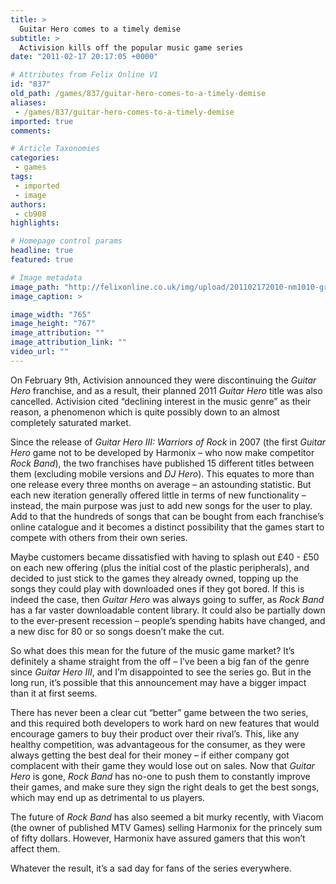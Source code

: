 ```yaml
---
title: >
  Guitar Hero comes to a timely demise
subtitle: >
  Activision kills off the popular music game series
date: "2011-02-17 20:17:05 +0000"

# Attributes from Felix Online V1
id: "837"
old_path: /games/837/guitar-hero-comes-to-a-timely-demise
aliases:
 - /games/837/guitar-hero-comes-to-a-timely-demise
imported: true
comments:

# Article Taxonomies
categories:
 - games
tags:
 - imported
 - image
authors:
 - cb908
highlights:

# Homepage control params
headline: true
featured: true

# Image metadata
image_path: "http://felixonline.co.uk/img/upload/201102172010-nm1010-gravestn.jpg"
image_caption: >

image_width: "765"
image_height: "767"
image_attribution: ""
image_attribution_link: ""
video_url: ""
---
```


On February 9th, Activision announced they were discontinuing the _Guitar Hero_ franchise, and as a result, their planned 2011 _Guitar Hero_ title was also cancelled. Activision cited “declining interest in the music genre” as their reason, a phenomenon which is quite possibly down to an almost completely saturated market.

Since the release of _Guitar Hero III: Warriors of Rock_ in 2007 (the first _Guitar Hero_ game not to be developed by Harmonix – who now make competitor _Rock Band_), the two franchises have published 15 different titles between them (excluding mobile versions and _DJ Hero_). This equates to more than one release every three months on average – an astounding statistic. But each new iteration generally offered little in terms of new functionality – instead, the main purpose was just to add new songs for the user to play. Add to that the hundreds of songs that can be bought from each franchise’s online catalogue and it becomes a distinct possibility that the games start to compete with others from their own series.

Maybe customers became dissatisfied with having to splash out £40 - £50 on each new offering (plus the initial cost of the plastic peripherals), and decided to just stick to the games they already owned, topping up the songs they could play with downloaded ones if they got bored. If this is indeed the case, then _Guitar Hero_ was always going to suffer, as _Rock Band_ has a far vaster downloadable content library. It could also be partially down to the ever-present recession – people’s spending habits have changed, and a new disc for 80 or so songs doesn’t make the cut.

So what does this mean for the future of the music game market? It’s definitely a shame straight from the off – I’ve been a big fan of the genre since _Guitar Hero III_, and I’m disappointed to see the series go. But in the long run, it’s possible that this announcement may have a bigger impact than it at first seems.

There has never been a clear cut “better” game between the two series, and this required both developers to work hard on new features that would encourage gamers to buy their product over their rival’s. This, like any healthy competition, was advantageous for the consumer, as they were always getting the best deal for their money – if either company got complacent with their game they would lose out on sales. Now that _Guitar Hero_ is gone, _Rock Band_ has no-one to push them to constantly improve their games, and make sure they sign the right deals to get the best songs, which may end up as detrimental to us players.

The future of _Rock Band_ has also seemed a bit murky recently, with Viacom (the owner of published MTV Games) selling Harmonix for the princely sum of fifty dollars. However, Harmonix have assured gamers that this won’t affect them.

Whatever the result, it’s a sad day for fans of the series everywhere.
